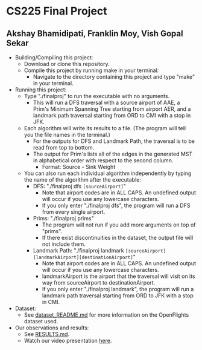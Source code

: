 # CS225 Final Project
## Akshay Bhamidipati, Franklin Moy, Vish Gopal Sekar
- Building/Compiling this project:
  - Download or clone this repository.
  - Compile this project by running make in your terminal:
    - Navigate to the directory containing this project and type "make" in your terminal.
- Running this project:
  - Type "./finalproj" to run the executable with no arguments.
    - This will run a DFS traversal with a source airport of AAE, a Prim's Minimum Spanning Tree starting from airport AER, and a landmark path traversal starting from ORD to CMI with a stop in JFK.
  - Each algorithm will write its results to a file. (The program will tell you the file names in the terminal.)
    - For the outputs for DFS and Landmark Path, the traversal is to be read from top to bottom.
    - The output for Prim's lists all of the edges in the generated MST in alphabetical order with respect to the second column.
      - Format: Source - Sink   Weight
  - You can also run each individual algorithm independently by typing the name of the algorithm after the executable:
    - DFS: "./finalproj dfs `[sourceAirport]`"
      - Note that airport codes are in ALL CAPS. An undefined output will occur if you use any lowercase characters.
      - If you only enter "./finalproj dfs", the program will run a DFS from every single airport.
    - Prims: "./finalproj prims"
      - The program will not run if you add more arguments on top of "prims". 
      - If there exist discontinuities in the dataset, the output file will not include them.
    - Landmark Path: "./finalproj landmark `[sourceAirport][landmarkAirport][destinationAirport]`"
      - Note that airport codes are in ALL CAPS. An undefined output will occur if you use any lowercase characters. 
      - landmarkAirport is the airport that the traversal will visit on its way from sourceAirport to destinationAirport.
      - If you only enter "./finalproj landmark", the program will run a landmark path traversal starting from ORD to JFK with a stop in CMI.
- Dataset:
  - See [dataset_README.md](dataset/dataset_README.md) for more information on the OpenFlights dataset used.  
- Our observations and results:
  - See [RESULTS.md](RESULTS.md).
  - Watch our video presentation [here]().